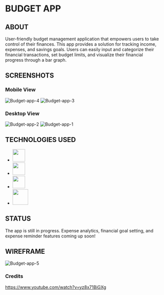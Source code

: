 # BUDGET APP #

## ABOUT ##
User-friendly budget management application that empowers users to take control of their finances. This app provides a solution for tracking income, expenses, and savings goals. Users can easily input and categorize their financial transactions, set budget limits, and visualize their financial progress through a bar graph.

## SCREENSHOTS ##
### Mobile View ###
![Budget-app-4](https://github.com/jessvasq/Budget-App/assets/119137671/ae532298-31d9-45f1-a340-2277b0688f8e)
![Budget-app-3](https://github.com/jessvasq/Budget-App/assets/119137671/55f8798f-60b4-4dcb-91d9-0af8d571ba1a)


### Desktop View ###
![Budget-app-2](https://github.com/jessvasq/Budget-App/assets/119137671/22365cab-6790-469c-ad49-6e1929c910a6)
![Budget-app-1](https://github.com/jessvasq/Budget-App/assets/119137671/faba9900-8db6-41b4-97ab-e6db50e46b33)



## TECHNOLOGIES USED
* <img src='https://github.com/jessvasq/Weather-App/assets/119137671/bacd7058-9a8f-4525-96a7-ffeef9080dd9' width=40px height=40px> 
* <img src='https://github.com/jessvasq/Weather-App/assets/119137671/3ab5a2ac-3ae4-4604-8e82-d307573304c4' width=40px height=40px> 
* <img src='https://github.com/jessvasq/Weather-App/assets/119137671/a352e8c6-2a4c-4011-a260-bf2b0469ed01' width=40px height=40px> 
* <img src='https://github.com/jessvasq/Budget-App/assets/119137671/d8e0de7d-4e7e-472e-9b67-109d73385624' width=50px height=50px> 

## STATUS
The app is still in progress. Expense analytics, financial goal setting, and expense reminder features coming up soon!

## WIREFRAME
![Budget-app-5](https://github.com/jessvasq/Budget-App/assets/119137671/9ed95aa4-01d7-4fed-af12-4a705ab71ce7)

### Credits ###
https://www.youtube.com/watch?v=yz8x71BiGXg 

